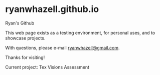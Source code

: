 # ryanwhazell.github.io
Ryan's Github

This web page exists as a testing environment, for personal uses, and to showcase projects.

With questions, please e-mail ryanwhazell@gmail.com.

Thanks for visiting!

Current project: Tex Visions Assessment
